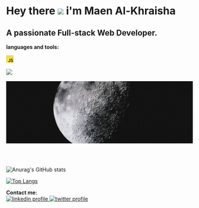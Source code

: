 # Hey there <img src="https://media.giphy.com/media/hvRJCLFzcasrR4ia7z/giphy.gif" width="25px"> i'm Maen Al-Khraisha

## A passionate Full-stack Web Developer.

**languages and tools:**  

<code><img height="20" src="https://raw.githubusercontent.com/github/explore/80688e429a7d4ef2fca1e82350fe8e3517d3494d/topics/javascript/javascript.png"></code>

![](https://visitor-badge.glitch.me/badge?page_id=maenkhraisha)

<a href="https://github.com/anuraghazra/github-readme-stats">
  <img align="center" src="./HiEveryOne.gif" />
</a>

<br><br>





![Anurag's GitHub stats](https://github-readme-stats.vercel.app/api?username=maenkhraisha&show_icons=true)

[![Top Langs](https://github-readme-stats.vercel.app/api/top-langs/?username=maenkhraisha)](https://github.com/anuraghazra/github-readme-stats)


**Contact me:** <br>
<a href="https://www.linkedin.com/in/maen-al-khraisha/">
  <img  alt="linkedin profile" width="22px" src="https://content.linkedin.com/content/dam/me/business/en-us/amp/brand-site/v2/bg/LI-Bug.svg.original.svg" />
</a>
<a href="https://twitter.com/AlkhryshaM">
  <img  alt="twitter profile" width="22px" src="https://raw.githubusercontent.com/peterthehan/peterthehan/master/assets/twitter.svg" />
</a><br><br>
<!--
**maenkhraisha/maenkhraisha** is a ✨ _special_ ✨ repository because its `README.md` (this file) appears on your GitHub profile.

Here are some ideas to get you started:

- 🔭 I’m currently working on ...
- 🌱 I’m currently learning ...
- 👯 I’m looking to collaborate on ...
- 🤔 I’m looking for help with ...
- 💬 Ask me about ...
- 📫 How to reach me: ...
- 😄 Pronouns: ...
- ⚡ Fun fact: ...
-->
